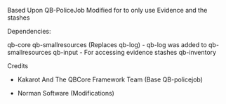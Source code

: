 Based Upon QB-PoliceJob Modified for to only use Evidence and the stashes 


Dependencies:

qb-core
qb-smallresources (Replaces qb-log) - qb-log was added to qb-smallresources
qb-input - For accessing evidence stashes
qb-inventory

Credits 

- Kakarot And The QBCore Framework Team (Base QB-policejob)

- Norman Software (Modifications) 